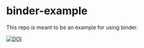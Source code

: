 # binder-example
This repo is meant to be an example for using binder.

[![DOI](https://zenodo.org/badge/222008654.svg)](https://zenodo.org/badge/latestdoi/222008654)

